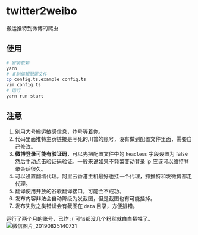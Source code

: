 # twitter2weibo
搬运推特到微博的爬虫

## 使用

```bash
# 安装依赖
yarn
# 复制编辑配置文件
cp config.ts.example config.ts
vim config.ts
# 运行
yarn run start
```

## 注意
1. 别用大号搬运敏感信息，炸号等着你。
1. 代码里面推特主页链接是写死的川普的账号，没有做到配置文件里面，需要自己修改。
1. **微博登录可能有验证码**，可以先把配置文件中的 `headless` 字段设置为 false 然后手动点击验证码验证。一般来说如果不频繁变动登录 ip 应该可以维持登录会话很久。
1. 可以设置翻墙代理。阿里云香港主机最好也挂一个代理，抓推特和发微博都走代理。
1. 翻译使用开放的谷歌翻译接口，可能会不成功。
1. 发布内容非法会自动降级为发截图，但是截图也有可能挂掉。
1. 发布失败之类错误会有截图在 `data` 目录，方便排错。

运行了两个月的账号，已炸 :( 可惜都没几个粉丝就白白牺牲了。
![微信图片_20190825140731](https://user-images.githubusercontent.com/7115690/63646230-ed53bb00-c741-11e9-84b4-bc98093c10e9.jpg)
